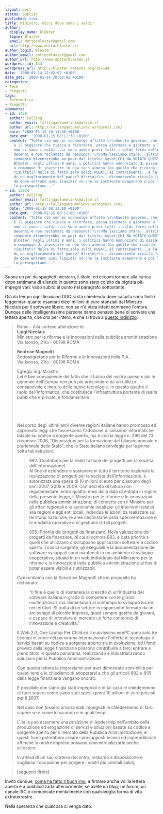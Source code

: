 ```yaml
---
layout: post
status: publish
published: true
title: Ministro, dicci dove sono i soldi!
author:
  display_name: Bl@ster
  login: Blaster
  email: dottorblaster@gmail.com
  url: http://www.dottorblaster.it
author_login: Blaster
author_email: dottorblaster@gmail.com
author_url: http://www.dottorblaster.it
wordpress_id: 144
wordpress_url: http://blaster.netsons.org/?p=144
date: '2008-01-14 22:02:02 +0100'
date_gmt: '2008-01-14 20:02:02 +0100'
categories:
- Tech
- Progetti
tags:
- Informatica
- Progetti
comments:
- id: 1459
  author: Falling
  author_email: fallingautumnlinks@alice.it
  author_url: http://fallingautumnlinks.wordpress.com/
  date: '2008-01-15 10:11:38 +0100'
  date_gmt: '2008-01-15 08:11:38 +0100'
  content: "Tutto ciò non mi sconvolge affatto.\r\nQuesto governo, che secondo me
    è il peggiore che riesca a ricordare, passa giornate e giornate a lamentarsi che
    non ci sono i soldi...si sono anche presi tutti i soldi fermi nelle banche da
    decenni e non reclamati da nessuno!!!\r\nMa lasciamo stare...altrimenti questo
    commento diventerebbe un post dal titolo: &quot;CHI HA VOTATO QUESTO GOVERNO ARDA...&quot;.\r\nCaro
    Bl@ster, negli ultimi 8 anni, i politici hanno annunciato di passare all'open,
    o comunque di investire in new tech almeno (da quello che ricordo) 5-6 volte!!!\r\nI
    risultati? Nulla di fatto,solo soldi RUBATI ai contribuenti...e la possibilità
    di un miglioramento del paese? 0!\r\n\r\n...disonorevole ricicla favole come contante
    da dove entrano quei liquidi? so che le inchieste evaporano e poi le toghe rosse
    lo perseguitano..."
- id: 13924
  author: Falling
  author_email: fallingautumnlinks@alice.it
  author_url: http://fallingautumnlinks.wordpress.com/
  date: '2008-01-15 08:11:00 +0100'
  date_gmt: '2008-01-15 08:11:00 +0100'
  content: "Tutto ciò non mi sconvolge affatto.\r\nQuesto governo, che secondo me
    è il peggiore che riesca a ricordare, passa giornate e giornate a lamentarsi che
    non ci sono i soldi...si sono anche presi tutti i soldi fermi nelle banche da
    decenni e non reclamati da nessuno!!!\r\nMa lasciamo stare...altrimenti questo
    commento diventerebbe un post dal titolo: &quot;CHI HA VOTATO QUESTO GOVERNO ARDA...&quot;.\r\nCaro
    Bl@ster, negli ultimi 8 anni, i politici hanno annunciato di passare all'open,
    o comunque di investire in new tech almeno (da quello che ricordo) 5-6 volte!!!\r\nI
    risultati? Nulla di fatto,solo soldi RUBATI ai contribuenti...e la possibilità
    di un miglioramento del paese? 0!\r\n\r\n...disonorevole ricicla favole come contante
    da dove entrano quei liquidi? so che le inchieste evaporano e poi le toghe rosse
    lo perseguitano..."
---
```

<p>Suona un po' da spaghetti western, il titolo, ed eccomi tornare alla carica dopo settimane di silenzio in quanto sono stato colpito da pigrizia più impegni vari: vado subito al punto nel paragrafo sottostante.</p>
<p>Già da tempo ogni linuxiano DOC si sta chiedendo dove caspita sono finiti i leggendari quanto osannati dieci milioni di euro stanziati dal Ministro Nicolais per il software libero; non se n'è vista infatti nemmeno l'ombra. Dunque delle intelligentissime persone hanno pensato bene di scrivere una lettera aperta, che cito per intero, e che si trova a <a href="http://finalmentelibero.ning.com/profiles/blog/show?id=1642982%3ABlogPost%3A2444">questo indirizzo</a>:</p>
<blockquote><p>Roma - Alla cortese attenzione di:<br />
<strong>Luigi Nicolais</strong><br />
Ministro per le riforme e le innovazioni nella pubblica amministrazione<br />
Via Isonzo, 21/b - 00198 ROMA</p>
<p><strong>Beatrice Magnolfi</strong><br />
Sottosegretario per le Riforme e le Innovazioni nella P.A.<br />
Via Isonzo, 21/b - 00198 ROMA</p>
<p>Egregio Sig. Ministro,<br />
Lei è ben consapevole del fatto che il futuro del nostro paese e più in generale dell'Europa non può più prescindere da un utilizzo consapevole e maturo delle nuove tecnologie. In questo quadro il ruolo dell'informatica, che costituisce l'infrastruttura portante di realtà pubbliche e private, è fondamentale.</p>
<p style="padding: 15px" align="center">&nbsp;</p>
<p>Nel corso degli ultimi anni diverse regioni italiane hanno promosso ed approvato leggi che favoriscono l'adozione di soluzioni informatiche basate su codice a sorgente aperto, ma è con la legge n. 296 del 23 dicembre 2006, "Disposizioni per la formazione del bilancio annuale e pluriennale dello Stato", che lo Stato italiano privilegia per la prima volta tali soluzioni.</p>
<blockquote><p>892.(Contributo per la realizzazione dei progetti per la società dell'informazione)<br />
Al fine di estendere e sostenere in tutto il territorio nazionale la realizzazione di progetti per la società dell'informazione, è autorizzata una spesa di 10 milioni di euro per ciascuno degli anni 2007, 2008 e 2009. Con decreto di natura non regolamentare, entro quattro mesi dalla data di entrata in vigore della presente legge, il Ministro per le riforme e le innovazioni nella pubblica amministrazione, di concerto con il Ministro per gli affari regionali e le autonomie locali per gli interventi relativi alle regioni e agli enti locali, individua le azioni da realizzare sul territorio nazionale, le aree destinatarie della sperimentazione e le modalità operative e di gestione di tali progetti.</p>
<p>895.(Priorità dei progetti da finanziare) Nella valutazione dei progetti da finanziare, di cui al comma 892, è data priorità a quelli che utilizzano o sviluppano applicazioni software a codice aperto. I codici sorgente, gli eseguibili e la documentazione dei software sviluppati sono mantenuti in un ambiente di sviluppo cooperativo, situato in un web individuato dal Ministero per le riforme e le innovazioni nella pubblica amministrazione al fine di poter essere visibili e riutilizzabili.</p></blockquote>
<p>Concordiamo con la Senatrice Magnolfi che in proposito ha dichiarato:</p>
<blockquote><p>"Il fine è quello di sostenere la crescita di un'industria del software italiana in grado di competere con le grandi multinazionali, ma alimentando al contempo lo sviluppo locale nei territori. Si tratta di un settore in espansione formato da un arcipelago di piccole imprese, quasi sempre gestite da giovani, e capace di infondere al mercato un forte contenuto di innovazione e creatività."</p></blockquote>
<p> Il Web 2.0, One Laptop Per Child ed il nuovissimo eeePC sono solo tre esempi di come nel panorama internazionale l'offerta di tecnologia e servizi basati su codice a sorgente aperto sia in evoluzione, ed i fondi previsti dalla legge finanziaria possono contribuire a farci entrare a pieno titolo in questo panorama, realizzando e industrializzando soluzioni per la Pubblica Amministrazione.</p>
<p>Con questa lettera la ringraziamo per aver dimostrato sensibilità per questi temi e le chiediamo di adoperarsi a che gli articoli 892 e 895 della legge finanziaria vengano onorati.</p>
<p>È possibile che siano già stati impegnati e in tal caso le chiederemmo di farci sapere come siano stati spesi i primi 10 milioni di euro previsti per il 2007.</p>
<p>Nel caso non fossero ancora stati impegnati le chiederemmo di farci sapere se e come lo saranno e in quali tempi.</p>
<p>L'Italia può assumere una posizione di leadership nell'ambito della produzione ed erogazione di servizi e soluzioni basate su codice a sorgente aperto per il mercato della Pubblica Amministrazione, e questi fondi potrebbero creare i presupposti tecnici ed imprenditoriali affinché le nostre imprese possano commercializzarle anche all'estero.</p>
<p>In attesa di un suo cortese riscontro, restiamo a disposizione e cogliamo l'occasione per porgere i nostri più cordiali saluti,</p></blockquote>
<blockquote><p>[seguono firme]</p></blockquote>
<p>Invito dunque, <a href="http://www.osrevolution.netsons.org/index.php/2008/01/14/lettera-al-ministro-nicolais-dove-sono-i-10-milioni-di-euro/">come ha fatto il buon imu</a>, a firmare anche voi la lettera aperta e a pubblicizzarla ulteriormente, se avete un blog, un forum, un canale IRC o comunicate mentalmente con qualsivoglia forma di vita extraterrestre.</p>
<p>Nella speranza che qualcosa ci venga dato.</p>
